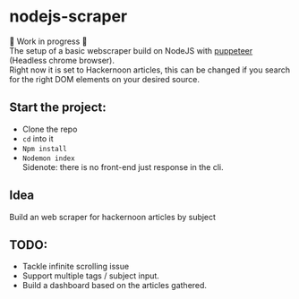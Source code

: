 # nodejs-scraper

🚀 Work in progress 🚀  
The setup of a basic webscraper build on NodeJS with [puppeteer](https://github.com/GoogleChrome/puppeteer) (Headless chrome browser).  
Right now it is set to Hackernoon articles, this can be changed if you search for the right DOM elements on your desired source.

## Start the project:
- Clone the repo
- `cd` into it
- ```Npm install```
- ```Nodemon index```  
 Sidenote: there is no front-end just response in the cli.

## Idea

Build an web scraper for hackernoon articles by subject

## TODO:

-   Tackle infinite scrolling issue
-   Support multiple tags / subject input.
-   Build a dashboard based on the articles gathered.
